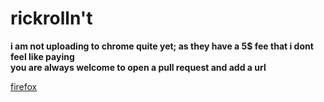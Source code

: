 # rickrolln't  

**i am not uploading to chrome quite yet; as they have a 5$ fee that i dont feel like paying**  
**you are always welcome to open a pull request and add a url**


[firefox](https://addons.mozilla.org/en-US/firefox/addon/rickrolln-t/)
